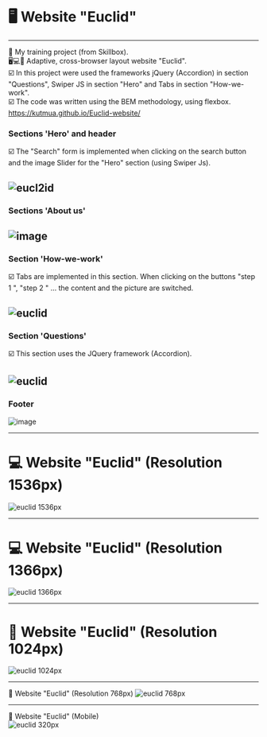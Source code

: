 # 🖥 Website "Euclid"
---
📒 My training project (from Skillbox).  
🖥💻📱 Adaptive, cross-browser layout website "Euclid".  
☑️ In this project were used the frameworks jQuery (Accordion) in section "Questions", Swiper JS in section "Hero" and Tabs in section "How-we-work".  
☑️ The code was written using the BEM methodology, using flexbox.  
https://kutmua.github.io/Euclid-website/

### Sections 'Hero' and header 

☑️ The "Search" form is implemented when clicking on the search button and the image Slider for the "Hero" section (using Swiper Js).

![eucl2id](https://user-images.githubusercontent.com/101246310/157510553-fe04556a-9075-4a5a-a512-63bf9603142c.gif)
---

### Sections 'About us'
![image](https://user-images.githubusercontent.com/101246310/157507450-40e5667a-692b-41a8-a141-4137ace7e04f.png)
---

### Section 'How-we-work'

☑️ Tabs are implemented in this section. When clicking on the buttons "step 1 ", "step 2 " ... the content and the picture are switched.

![euclid](https://user-images.githubusercontent.com/101246310/157510883-fb028a14-2b08-4742-aa21-0bc7980a389e.gif)
---

### Section 'Questions'
☑️ This section uses the JQuery framework (Accordion). 

![euclid](https://user-images.githubusercontent.com/101246310/157510233-c8faa309-9823-4829-9942-333f234a3176.gif)
---

### Footer
![image](https://user-images.githubusercontent.com/101246310/157511036-139fc62f-5eb7-4e13-b221-851af1555606.png)

---

# 💻 Website "Euclid" (Resolution 1536px)
![euclid 1536px](https://user-images.githubusercontent.com/101246310/157511725-a64b1122-2ea3-4580-b0b4-416600422858.gif)

---

# 💻 Website "Euclid" (Resolution 1366px)
![euclid 1366px](https://user-images.githubusercontent.com/101246310/157512720-d7da3c4e-8d21-4bda-b816-d521f23dd5e3.gif)

---

# 📱 Website "Euclid" (Resolution 1024px)
![euclid 1024px](https://user-images.githubusercontent.com/101246310/157513879-75a4ee82-c23c-42ed-80d4-5191fb62281d.gif)

---

📱 Website "Euclid" (Resolution 768px)
![euclid 768px](https://user-images.githubusercontent.com/101246310/157514335-af851f0f-4b11-48bb-93fe-02a7596a3ea5.gif)

---

📱 Website "Euclid" (Mobile)  
![euclid 320px](https://user-images.githubusercontent.com/101246310/157514637-8d5c422a-11f1-4f1c-a271-f549add6fd65.gif)

